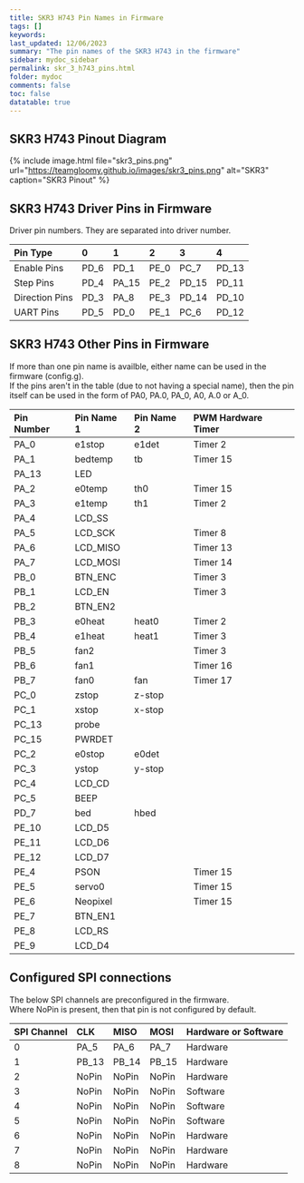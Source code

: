 ```yaml
---
title: SKR3 H743 Pin Names in Firmware
tags: []
keywords: 
last_updated: 12/06/2023
summary: "The pin names of the SKR3 H743 in the firmware"
sidebar: mydoc_sidebar
permalink: skr_3_h743_pins.html
folder: mydoc
comments: false
toc: false
datatable: true
---
```


## SKR3 H743 Pinout Diagram

{% include image.html file="skr3_pins.png" url="https://teamgloomy.github.io/images/skr3_pins.png" alt="SKR3" caption="SKR3 Pinout" %}

## SKR3 H743 Driver Pins in Firmware

Driver pin numbers. They are separated into driver number.

<div class="datatable-begin"></div>

|Pin Type|0|1|2|3|4|
| :------------- |:-------------|:-------------|:-------------|:-------------|:-------------|
|Enable Pins|PD_6|PD_1|PE_0|PC_7|PD_13|
|Step Pins|PD_4|PA_15|PE_2|PD_15|PD_11|
|Direction Pins|PD_3|PA_8|PE_3|PD_14|PD_10|
|UART Pins|PD_5|PD_0|PE_1|PC_6|PD_12|

<div class="datatable-end"></div>

## SKR3 H743 Other Pins in Firmware 

If more than one pin name is availble, either name can be used in the firmware (config.g).  
If the pins aren't in the table (due to not having a special name), then the pin itself can be used in the form of PA0, PA.0, PA_0, A0, A.0 or A_0.  

<div class="datatable-begin"></div>

|Pin Number|Pin Name 1|Pin Name 2|PWM Hardware Timer|
| :------------- |:-------------|:-------------|:-------------|
|PA_0|e1stop|e1det|Timer 2|
|PA_1|bedtemp|tb|Timer 15|
|PA_13|LED|||
|PA_2|e0temp|th0|Timer 15|
|PA_3|e1temp|th1|Timer 2|
|PA_4|LCD_SS|||
|PA_5|LCD_SCK||Timer 8|
|PA_6|LCD_MISO||Timer 13|
|PA_7|LCD_MOSI||Timer 14|
|PB_0|BTN_ENC||Timer 3|
|PB_1|LCD_EN||Timer 3|
|PB_2|BTN_EN2|||
|PB_3|e0heat|heat0|Timer 2|
|PB_4|e1heat|heat1|Timer 3|
|PB_5|fan2||Timer 3|
|PB_6|fan1||Timer 16|
|PB_7|fan0|fan|Timer 17|
|PC_0|zstop|z-stop||
|PC_1|xstop|x-stop||
|PC_13|probe|||
|PC_15|PWRDET|||
|PC_2|e0stop|e0det||
|PC_3|ystop|y-stop||
|PC_4|LCD_CD|||
|PC_5|BEEP|||
|PD_7|bed|hbed||
|PE_10|LCD_D5|||
|PE_11|LCD_D6|||
|PE_12|LCD_D7|||
|PE_4|PSON||Timer 15|
|PE_5|servo0||Timer 15|
|PE_6|Neopixel||Timer 15|
|PE_7|BTN_EN1|||
|PE_8|LCD_RS|||
|PE_9|LCD_D4|||

<div class="datatable-end"></div>

## Configured SPI connections

The below SPI channels are preconfigured in the firmware.  
Where NoPin is present, then that pin is not configured by default.  

<div class="datatable-begin"></div>

|SPI Channel| CLK | MISO | MOSI | Hardware or Software |
| :------------- |:-------------|:-------------|:-------------|:-------------|
|0|PA_5|PA_6|PA_7|Hardware|
|1|PB_13|PB_14|PB_15|Hardware|
|2|NoPin|NoPin|NoPin|Hardware|
|3|NoPin|NoPin|NoPin|Software|
|4|NoPin|NoPin|NoPin|Software|
|5|NoPin|NoPin|NoPin|Software|
|6|NoPin|NoPin|NoPin|Hardware|
|7|NoPin|NoPin|NoPin|Hardware|
|8|NoPin|NoPin|NoPin|Hardware|

<div class="datatable-end"></div>